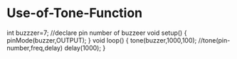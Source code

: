 # Use-of-Tone-Function

int buzzzer=7; //declare pin number of buzzeer
void setup()
{
 pinMode(buzzer,OUTPUT);
 }
 void loop()
 {
  tone(buzzer,1000,100); //tone(pin-number,freq,delay)
  delay(1000);
  }
